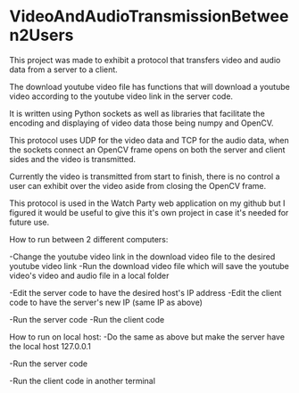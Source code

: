 # VideoAndAudioTransmissionBetween2Users
This project was made to exhibit a protocol that transfers video and audio data from a server to a client.

The download youtube video file has functions that will download a youtube video according to the youtube video link in the server code. 

It is written using Python sockets as well as libraries that facilitate the encoding and displaying of video data those being numpy and OpenCV.

This protocol uses UDP for the video data and TCP for the audio data, when the sockets connect an OpenCV frame opens on both the server and client sides
and the video is transmitted.  

Currently the video is transmitted from start to finish, there is no control a user can exhibit over the video aside from closing the OpenCV frame.

This protocol is used in the Watch Party web application on my github but I figured it would be useful to give this it's own project in case it's needed for future use.

How to run between 2 different computers:

-Change the youtube video link in the download video file to the desired youtube video link
-Run the download video file which will save the youtube video's video and audio file in a local folder 

-Edit the server code to have the desired host's IP address
-Edit the client code to have the server's new IP (same IP as above)

-Run the server code 
-Run the client code

How to run on local host:
-Do the same as above but make the server have the local host 127.0.0.1

-Run the server code

-Run the client code in another terminal 
